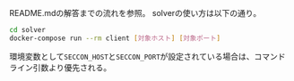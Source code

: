README.mdの解答までの流れを参照。
solverの使い方は以下の通り。
```sh
cd solver
docker-compose run --rm client [対象ホスト] [対象ポート]
```
環境変数として`SECCON_HOST`と`SECCON_PORT`が設定されている場合は、コマンドライン引数より優先される。
